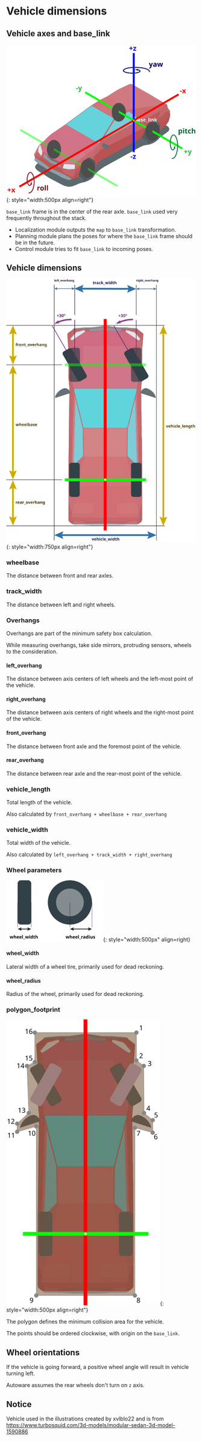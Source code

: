 # Vehicle dimensions

## Vehicle axes and base_link

![Vehicle Axes](images/vehicle_axes.svg){: style="width:500px align=right"}

`base_link` frame is in the center of the rear axle.
`base_link` used very frequently throughout the stack.

- Localization module outputs the `map` to `base_link` transformation.
- Planning module plans the poses for where the `base_link` frame should be in the future.
- Control module tries to fit `base_link` to incoming poses.

## Vehicle dimensions

![Vehicle Dimensions](images/vehicle_dimensions.svg){: style="width:750px align=right"}

### wheelbase

The distance between front and rear axles.

### track_width

The distance between left and right wheels.

### Overhangs

Overhangs are part of the minimum safety box calculation.

While measuring overhangs, take side mirrors, protruding sensors, wheels to the consideration.

#### left_overhang

The distance between axis centers of left wheels and the left-most point of the vehicle.

#### right_overhang

The distance between axis centers of right wheels and the right-most point of the vehicle.

#### front_overhang

The distance between front axle and the foremost point of the vehicle.

#### rear_overhang

The distance between rear axle and the rear-most point of the vehicle.

### vehicle_length

Total length of the vehicle.

Also calculated by `front_overhang + wheelbase + rear_overhang`

### vehicle_width

Total width of the vehicle.

Also calculated by `left_overhang + track_width + right_overhang`

### Wheel parameters

![Wheel Dimensions](images/wheels.svg){: style="width:500px" align=right}

#### wheel_width

Lateral width of a wheel tire, primarily used for dead reckoning.

#### wheel_radius

Radius of the wheel, primarily used for dead reckoning.

### polygon_footprint

![Wheel Dimensions](images/polygon_footprint.svg){: style="width:500px align=right"}

The polygon defines the minimum collision area for the vehicle.

The points should be ordered clockwise, with origin on the `base_link`.

## Wheel orientations

If the vehicle is going forward, a positive wheel angle will result in vehicle turning left.

Autoware assumes the rear wheels don't turn on `z` axis.

## Notice

Vehicle used in the illustrations created by xvlblo22 and is from <https://www.turbosquid.com/3d-models/modular-sedan-3d-model-1590886>
